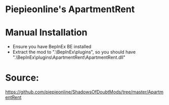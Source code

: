 # Piepieonline's ApartmentRent



# Manual Installation

* Ensure you have BepInEx BE installed
* Extract the mod to ".\BepInEx\plugins\", so you should have ".\BepInEx\plugins\ApartmentRent\ApartmentRent.dll"

# Source:

https://github.com/piepieonline/ShadowsOfDoubtMods/tree/master/ApartmentRent